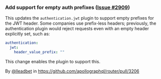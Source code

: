 ### Add support for empty auth prefixes ([Issue #2909](https://github.com/apollographql/router/issues/2909))

This updates the `authentication.jwt` plugin to support empty prefixes for the JWT header. Some companies use prefix-less headers; previously, the authentication plugin would reject requests even with an empty header explicitly set, such as: 

```yml 
authentication:
  jwt:
    header_value_prefix: ""
```

This change enables the plugin to support this.

By [@lleadbet](https://github.com/lleadbet) in https://github.com/apollographql/router/pull/3206
